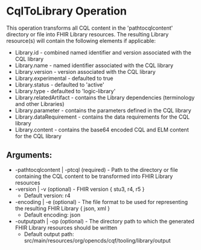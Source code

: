 # CqlToLibrary Operation

This operation transforms all CQL content in the 'pathtocqlcontent' directory or file into FHIR Library resources. 
The resulting Library resource(s) will contain the following elements if applicable:

- Library.id - combined named identifier and version associated with the CQL library
- Library.name - named identifier associated with the CQL library
- Library.version - version associated with the CQL library
- Library.experimental - defaulted to true
- Library.status - defaulted to 'active'
- Library.type - defaulted to 'logic-library'
- Library.relatedArtifact - contains the Library dependencies (terminology and other Libraries)
- Library.parameter - contains the parameters defined in the CQL library
- Library.dataRequirement - contains the data requirements for the CQL library
- Library.content - contains the base64 encoded CQL and ELM content for the CQL library

## Arguments:
- -pathtocqlcontent | -ptcql (required) - Path to the directory or file containing the CQL content to be transformed 
into FHIR Library resources
- -version | -v (optional) - FHIR version { stu3, r4, r5 }
    - Default version: r4
- -encoding | -e (optional) - The file format to be used for representing the resulting FHIR Library { json, xml }
    - Default encoding: json
- -outputpath | -op (optional) - The directory path to which the generated FHIR Library resources should be written
  - Default output path: src/main/resources/org/opencds/cqf/tooling/library/output